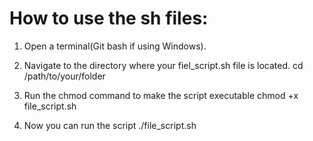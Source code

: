 # How to use the sh files:
1. Open a terminal(Git bash if using Windows).

2. Navigate to the directory where your fiel_script.sh file is located.
cd /path/to/your/folder

3. Run the chmod command to make the script executable
chmod +x file_script.sh

4. Now you can run the script
./file_script.sh
